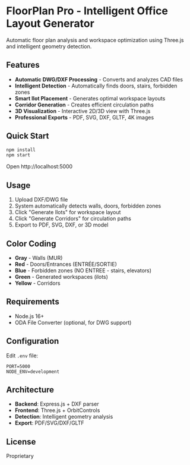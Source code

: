 # FloorPlan Pro - Intelligent Office Layout Generator

Automatic floor plan analysis and workspace optimization using Three.js and intelligent geometry detection.

## Features

- **Automatic DWG/DXF Processing** - Converts and analyzes CAD files
- **Intelligent Detection** - Automatically finds doors, stairs, forbidden zones
- **Smart Ilot Placement** - Generates optimal workspace layouts
- **Corridor Generation** - Creates efficient circulation paths
- **3D Visualization** - Interactive 2D/3D view with Three.js
- **Professional Exports** - PDF, SVG, DXF, GLTF, 4K images

## Quick Start

```bash
npm install
npm start
```

Open http://localhost:5000

## Usage

1. Upload DXF/DWG file
2. System automatically detects walls, doors, forbidden zones
3. Click "Generate Ilots" for workspace layout
4. Click "Generate Corridors" for circulation paths
5. Export to PDF, SVG, DXF, or 3D model

## Color Coding

- **Gray** - Walls (MUR)
- **Red** - Doors/Entrances (ENTRÉE/SORTIE)
- **Blue** - Forbidden zones (NO ENTREE - stairs, elevators)
- **Green** - Generated workspaces (ilots)
- **Yellow** - Corridors

## Requirements

- Node.js 16+
- ODA File Converter (optional, for DWG support)

## Configuration

Edit `.env` file:
```
PORT=5000
NODE_ENV=development
```

## Architecture

- **Backend**: Express.js + DXF parser
- **Frontend**: Three.js + OrbitControls
- **Detection**: Intelligent geometry analysis
- **Export**: PDF/SVG/DXF/GLTF

## License

Proprietary
